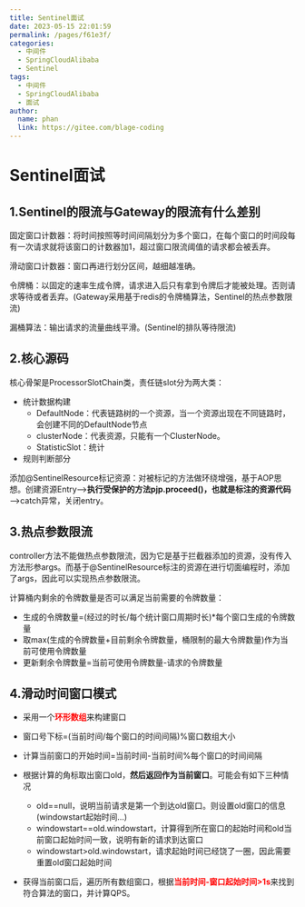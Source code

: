 ```yaml
---
title: Sentinel面试
date: 2023-05-15 22:01:59
permalink: /pages/f61e3f/
categories:
  - 中间件
  - SpringCloudAlibaba
  - Sentinel
tags:
  - 中间件
  - SpringCloudAlibaba
  - 面试
author: 
  name: phan
  link: https://gitee.com/blage-coding
---
```

# Sentinel面试

## 1.Sentinel的限流与Gateway的限流有什么差别

固定窗口计数器：将时间按照等时间间隔划分为多个窗口，在每个窗口的时间段每有一次请求就将该窗口的计数器加1，超过窗口限流阈值的请求都会被丢弃。

滑动窗口计数器：窗口再进行划分区间，越细越准确。

令牌桶：以固定的速率生成令牌，请求进入后只有拿到令牌后才能被处理。否则请求等待或者丢弃。(Gateway采用基于redis的令牌桶算法，Sentinel的热点参数限流)

漏桶算法：输出请求的流量曲线平滑。(Sentinel的排队等待限流)

## 2.核心源码

核心骨架是ProcessorSlotChain类，责任链slot分为两大类：

- 统计数据构建
  - DefaultNode：代表链路树的一个资源，当一个资源出现在不同链路时，会创建不同的DefaultNode节点
  - clusterNode：代表资源，只能有一个ClusterNode。
  - StatisticSlot：统计
- 规则判断部分

添加@SentinelResource标记资源：对被标记的方法做环绕增强，基于AOP思想。创建资源Entry—>**执行受保护的方法pjp.proceed()，也就是标注的资源代码**—>catch异常，关闭entry。

## 3.热点参数限流

controller方法不能做热点参数限流，因为它是基于拦截器添加的资源，没有传入方法形参args。而基于@SentinelResource标注的资源在进行切面编程时，添加了args，因此可以实现热点参数限流。

计算桶内剩余的令牌数量是否可以满足当前需要的令牌数量：

- 生成的令牌数量=(经过的时长/每个统计窗口周期时长)*每个窗口生成的令牌数量
- 取max(生成的令牌数量+目前剩余令牌数量，桶限制的最大令牌数量)作为当前可使用令牌数量
- 更新剩余令牌数量=当前可使用令牌数量-请求的令牌数量

## 4.滑动时间窗口模式

- 采用一个<font color="red">**环形数组**</font>来构建窗口
- 窗口号下标=(当前时间/每个窗口的时间间隔)%窗口数组大小
- 计算当前窗口的开始时间=当前时间-当前时间%每个窗口的时间间隔
- 根据计算的角标取出窗口old，**然后返回作为当前窗口**。可能会有如下三种情况
  - old==null，说明当前请求是第一个到达old窗口。则设置old窗口的信息(windowstart起始时间...)
  - windowstart==old.windowstart，计算得到所在窗口的起始时间和old当前窗口起始时间一致，说明有新的请求到达窗口
  - windowstart>old.windowstart，请求起始时间已经饶了一圈，因此需要重置old窗口起始时间

- 获得当前窗口后，遍历所有数组窗口，根据<font color="red">**当前时间-窗口起始时间>1s**</font>来找到符合算法的窗口，并计算QPS。

